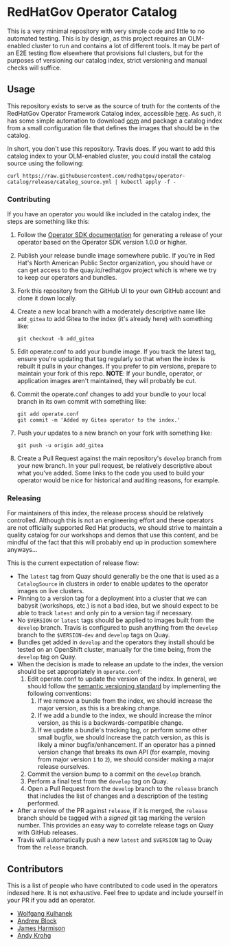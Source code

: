 # RedHatGov Operator Catalog

This is a very minimal repository with very simple code and little to no automated testing. This is by design, as this project requires an OLM-enabled cluster to run and contains a lot of different tools. It may be part of an E2E testing flow elsewhere that provisions full clusters, but for the purposes of versioning our catalog index, strict versioning and manual checks will suffice.

## Usage

This repository exists to serve as the source of truth for the contents of the RedHatGov Operator Framework Catalog index, accessible [here](https://quay.io/redhatgov/operator-catalog). As such, it has some simple automation to download [opm](https://github.com/operator-framework/operator-registry) and package a catalog index from a small configuration file that defines the images that should be in the catalog.

In short, you don't use this repository. Travis does. If you want to add this catalog index to your OLM-enabled cluster, you could install the catalog source using the following:

```shell
curl https://raw.githubusercontent.com/redhatgov/operator-catalog/release/catalog_source.yml | kubectl apply -f -
```

### Contributing

If you have an operator you would like included in the catalog index, the steps are something like this:

1. Follow the [Operator SDK documentation](https://sdk.operatorframework.io/docs/olm-integration/generation/#generate-your-first-release) for generating a release of your operator based on the Operator SDK version 1.0.0 or higher.
1. Publish your release bundle image somewhere public. If you're in Red Hat's North American Public Sector organization, you should have or can get access to the quay.io/redhatgov project which is where we try to keep our operators and bundles.
1. Fork this repository from the GitHub UI to your own GitHub account and clone it down locally.
1. Create a new local branch with a moderately descriptive name like `add_gitea` to add Gitea to the index (it's already here) with something like:

    ```shell
    git checkout -b add_gitea
    ```

1. Edit operate.conf to add your bundle image. If you track the latest tag, ensure you're updating that tag regularly so that when the index is rebuilt it pulls in your changes. If you prefer to pin versions, prepare to maintain your fork of this repo. **NOTE**: If your bundle, operator, or application images aren't maintained, they will probably be cut.
1. Commit the operate.conf changes to add your bundle to your local branch in its own commit with something like:

    ```shell
    git add operate.conf
    git commit -m 'Added my Gitea operator to the index.'
    ```

1. Push your updates to a new branch on your fork with something like:

    ```shell
    git push -u origin add_gitea
    ```

1. Create a Pull Request against the main repository's `develop` branch from your new branch. In your pull request, be relatively descriptive about what you've added. Some links to the code you used to build your operator would be nice for historical and auditing reasons, for example.

### Releasing

For maintainers of this index, the release process should be relatively controlled. Although this is not an engineering effort and these operators are not officially supported Red Hat products, we should strive to maintain a quality catalog for our workshops and demos that use this content, and be mindful of the fact that this will probably end up in production somewhere anyways...

This is the current expectation of release flow:

- The `latest` tag from Quay should generally be the one that is used as a `CatalogSource` in clusters in order to enable updates to the operator images on live clusters.
- Pinning to a version tag for a deployment into a cluster that we can babysit (workshops, etc.) is not a bad idea, but we should expect to be able to track `latest` and only pin to a version tag if necessary.
- No `$VERSION` or `latest` tags should be applied to images built from the `develop` branch. Travis is configured to push anything from the `develop` branch to the `$VERSION-dev` and `develop` tags on Quay.
- Bundles get added in `develop` and the operators they install should be tested on an OpenShift cluster, manually for the time being, from the `develop` tag on Quay.
- When the decision is made to release an update to the index, the version should be set appropriately in `operate.conf`:
    1. Edit operate.conf to update the version of the index. In general, we should follow the [semantic versioning standard](https://semver.org/) by implementing the following conventions:
        1. If we remove a bundle from the index, we should increase the major version, as this is a breaking change.
        1. If we add a bundle to the index, we should increase the minor version, as this is a backwards-compatible change.
        1. If we update a bundle's tracking tag, or perform some other small bugfix, we should increase the patch version, as this is likely a minor bugfix/enhancement. If an operator has a pinned version change that breaks its own API (for example, moving from major version `1` to `2`), we should consider making a major release ourselves.
    1. Commit the version bump to a commit on the `develop` branch.
    1. Perform a final test from the `develop` tag on Quay.
    1. Open a Pull Request from the `develop` branch to the `release` branch that includes the list of changes and a description of the testing performed.
- After a review of the PR against `release`, if it is merged, the `release` branch should be tagged with a _signed_ git tag marking the version number. This provides an easy way to correlate release tags on Quay with GitHub releases.
- Travis will automatically push a new `latest` and `$VERSION` tag to Quay from the `release` branch.

## Contributors

This is a list of people who have contributed to code used in the operators indexed here. It is not exhaustive. Feel free to update and include yourself in your PR if you add an operator.

- [Wolfgang Kulhanek](https://github.com/wkulhanek)
- [Andrew Block](https://github.com/sabre1041)
- [James Harmison](https://github.com/jharmison-redhat)
- [Andy Krohg](https://github.com/andykrohg)
